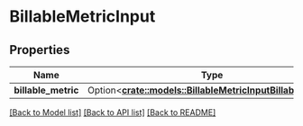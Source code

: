 # BillableMetricInput

## Properties

Name | Type | Description | Notes
------------ | ------------- | ------------- | -------------
**billable_metric** | Option<[**crate::models::BillableMetricInputBillableMetric**](BillableMetricInput_billable_metric.md)> |  | [optional]

[[Back to Model list]](../README.md#documentation-for-models) [[Back to API list]](../README.md#documentation-for-api-endpoints) [[Back to README]](../README.md)


